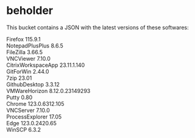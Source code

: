 # beholder
This bucket contains a JSON with the latest versions of these softwares:

Firefox            115.9.1          
NotepadPlusPlus    8.6.5            
FileZilla          3.66.5           
VNCViewer          7.10.0           
CitrixWorkspaceApp 23.11.1.140      
GitForWin          2.44.0           
7zip               23.01            
GithubDesktop      3.3.12           
VMWareHorizon      8.12.0.23149293  
Putty              0.80             
Chrome             123.0.6312.105   
VNCServer          7.10.0           
ProcessExplorer    17.05            
Edge               123.0.2420.65    
WinSCP             6.3.2            



